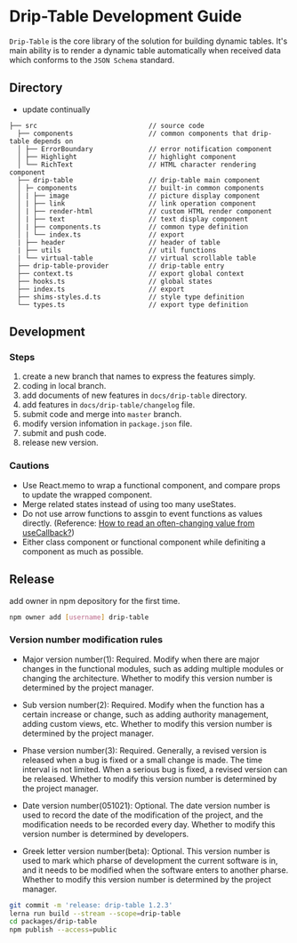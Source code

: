 # Drip-Table Development Guide

`Drip-Table` is the core library of the solution for building dynamic tables. It's main ability is to render a dynamic table automatically when received data which conforms to the `JSON Schema` standard.

## Directory

- update continually

```
├── src                            // source code
  ├── components                   // common components that drip-table depends on
  │ ├── ErrorBoundary              // error notification component
  │ ├── Highlight                  // highlight component
  │ └── RichText                   // HTML character rendering component
  ├── drip-table                   // drip-table main component
  │ ├─ components                  // built-in common components
  │ | ├── image                    // picture display component
  │ | ├── link                     // link operation component
  │ | ├── render-html              // custom HTML render component
  │ | ├── text                     // text display component
  │ | ├── components.ts            // common type definition
  │ | └── index.ts                 // export
  | ├── header                     // header of table
  | ├── utils                      // util functions
  | └── virtual-table              // virtual scrollable table
  ├── drip-table-provider          // drip-table entry
  ├── context.ts                   // export global context
  ├── hooks.ts                     // global states
  ├── index.ts                     // export
  ├── shims-styles.d.ts            // style type definition
  └── types.ts                     // export type definition
```

## Development

### Steps
1. create a new branch that names to express the features simply.
2. coding in local branch.
3. add documents of new features in `docs/drip-table` directory.
4. add features in `docs/drip-table/changelog` file.
5. submit code and merge into `master` branch.
6. modify version infomation in `package.json` file.
7. submit and push code.
8. release new version.

### Cautions
- Use React.memo to wrap a functional component, and compare props to update the wrapped component.
- Merge related states instead of using too many useStates.
- Do not use arrow functions to assgin to event functions as values directly. (Reference: [How to read an often-changing value from useCallback?](https://reactjs.org/docs/hooks-faq.html#how-to-read-an-often-changing-value-from-usecallback))
- Either class component or functional component while definiting a component as much as possible.

## Release

add owner in npm depository for the first time.

```sh
npm owner add [username] drip-table
```

### Version number modification rules

- Major version number(1): Required. Modify when there are major changes in the functional modules, such as adding multiple modules or changing the architecture. Whether to modify this version number is determined by the project manager.

- Sub version number(2): Required. Modify when the function has a certain increase or change, such as adding authority management, adding custom views, etc. Whether to modify this version number is determined by the project manager.

- Phase version number(3): Required. Generally, a revised version is released when a bug is fixed or a small change is made. The time interval is not limited. When a serious bug is fixed, a revised version can be released. Whether to modify this version number is determined by the project manager.

- Date version number(051021): Optional. The date version number is used to record the date of the modification of the project, and the modification needs to be recorded every day. Whether to modify this version number is determined by developers.

- Greek letter version number(beta): Optional. This version number is used to mark which pharse of development the current software is in, and it needs to be modified when the software enters to another pharse. Whether to modify this version number is determined by the project manager.

```sh
git commit -m 'release: drip-table 1.2.3'
lerna run build --stream --scope=drip-table
cd packages/drip-table
npm publish --access=public
```
